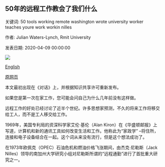 ## 50年的远程工作教会了我们什么

关键词: 50 tools working remote washington wrote university worker teaches youre work workin nilles

作者: Julian Waters-Lynch, Rmit University

发表日期: 2020-04-09 00:00:00

![](https://ichef.bbci.co.uk/wwfeatures/live/624_351/images/live/p0/89/4k/p0894k6g.jpg)

[English](What%2050%20years%20of%20remote%20work%20teaches%20us.md)

[原网页](https://www.bbc.com/worklife/article/20200409-how-to-work-remotely-what-the-past-50-years-teaches-us)

本文最初出现在《对话》上，并根据知识共享许可重新发布。

如果您是第一次在家工作，您可能会问自己为什么几年前没有这样做。

远程工作的好处已经讨论了近半个世纪。许多思想家预测，不久的将来工作将移交给工人，而不是工人移交给工作。

1969年，美国专利局的资深科学家艾伦·基伦（Alan Kiron）在《华盛顿邮报》上写道，计算机和新的通讯工具如何改变生活和工作。他称此为“家政学” –将住所，连接和电子设备结合在一起。这个词从来没有流行，但是这个想法成功了。

在1973年欧佩克（OPEC）石油危机和燃油价格飞涨期间，由杰克·尼勒斯（Jack Nilles）领导的南加州大学研究小组对尼勒斯所谓的“远程通勤”进行了首批重大研究之一。